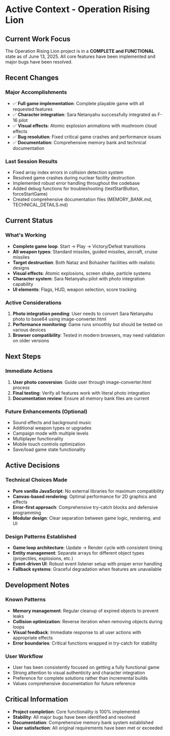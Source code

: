 # Active Context - Operation Rising Lion

## Current Work Focus
The Operation Rising Lion project is in a **COMPLETE and FUNCTIONAL** state as of June 13, 2025. All core features have been implemented and major bugs have been resolved.

## Recent Changes
### Major Accomplishments
- ✅ **Full game implementation**: Complete playable game with all requested features
- ✅ **Character integration**: Sara Netanyahu successfully integrated as F-16 pilot
- ✅ **Visual effects**: Atomic explosion animations with mushroom cloud effects
- ✅ **Bug resolution**: Fixed critical game crashes and performance issues
- ✅ **Documentation**: Comprehensive memory bank and technical documentation

### Last Session Results
- Fixed array index errors in collision detection system
- Resolved game crashes during nuclear facility destruction
- Implemented robust error handling throughout the codebase
- Added debug functions for troubleshooting (testStartButton, forceStartGame)
- Created comprehensive documentation files (MEMORY_BANK.md, TECHNICAL_DETAILS.md)

## Current Status
### What's Working
- **Complete game loop**: Start → Play → Victory/Defeat transitions
- **All weapon types**: Standard missiles, guided missiles, aircraft, cruise missiles
- **Target destruction**: Both Nataz and Bohasher facilities with realistic designs
- **Visual effects**: Atomic explosions, screen shake, particle systems
- **Character system**: Sara Netanyahu pilot with photo integration capability
- **UI elements**: Flags, HUD, weapon selection, score tracking

### Active Considerations
1. **Photo integration pending**: User needs to convert Sara Netanyahu photo to base64 using image-converter.html
2. **Performance monitoring**: Game runs smoothly but should be tested on various devices
3. **Browser compatibility**: Tested in modern browsers, may need validation on older versions

## Next Steps
### Immediate Actions
1. **User photo conversion**: Guide user through image-converter.html process
2. **Final testing**: Verify all features work with literal photo integration
3. **Documentation review**: Ensure all memory bank files are current

### Future Enhancements (Optional)
- Sound effects and background music
- Additional weapon types or upgrades
- Campaign mode with multiple levels
- Multiplayer functionality
- Mobile touch controls optimization
- Save/load game state functionality

## Active Decisions
### Technical Choices Made
- **Pure vanilla JavaScript**: No external libraries for maximum compatibility
- **Canvas-based rendering**: Optimal performance for 2D graphics and effects
- **Error-first approach**: Comprehensive try-catch blocks and defensive programming
- **Modular design**: Clear separation between game logic, rendering, and UI

### Design Patterns Established
- **Game loop architecture**: Update → Render cycle with consistent timing
- **Entity management**: Separate arrays for different object types (projectiles, explosions, etc.)
- **Event-driven UI**: Robust event listener setup with proper error handling
- **Fallback systems**: Graceful degradation when features are unavailable

## Development Notes
### Known Patterns
- **Memory management**: Regular cleanup of expired objects to prevent leaks
- **Collision optimization**: Reverse iteration when removing objects during loops
- **Visual feedback**: Immediate response to all user actions with appropriate effects
- **Error boundaries**: Critical functions wrapped in try-catch for stability

### User Workflow
- User has been consistently focused on getting a fully functional game
- Strong attention to visual authenticity and character integration
- Preference for complete solutions rather than incremental builds
- Values comprehensive documentation for future reference

## Critical Information
- **Project completion**: Core functionality is 100% implemented
- **Stability**: All major bugs have been identified and resolved
- **Documentation**: Comprehensive memory bank system established
- **User satisfaction**: All original requirements have been met or exceeded
